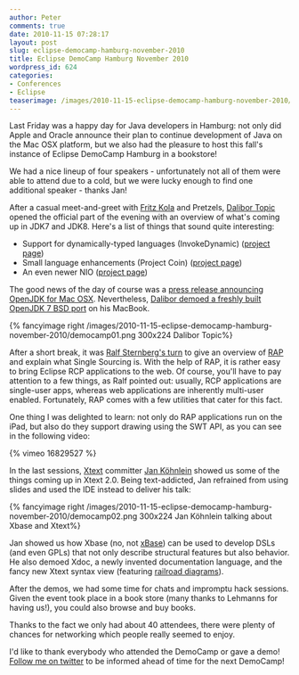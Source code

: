 ```yaml
---
author: Peter
comments: true
date: 2010-11-15 07:28:17
layout: post
slug: eclipse-democamp-hamburg-november-2010
title: Eclipse DemoCamp Hamburg November 2010
wordpress_id: 624
categories:
- Conferences
- Eclipse
teaserimage: /images/2010-11-15-eclipse-democamp-hamburg-november-2010/buchhandlung-hamburg2-2_1_150x150.png
---
```


Last Friday was a happy day for Java developers in Hamburg: not only did Apple and Oracle announce their plan to continue development of Java on the Mac OSX platform, but we also had the pleasure to host this fall's instance of Eclipse DemoCamp Hamburg in a bookstore!
<!-- more -->

We had a nice lineup of four speakers - unfortunately not all of them were able to attend due to a cold, but we were lucky enough to find one additional speaker - thanks Jan!

After a casual meet-and-greet with [Fritz Kola](http://www.fritz-kola.de/) and Pretzels, [Dalibor Topic](http://twitter.com/#!/robilad) opened the official part of the evening with an overview of what's coming up in JDK7 and JDK8. Here's a list of things that sound quite interesting:
	
  * Support for dynamically-typed languages (InvokeDynamic) ([project page](http://openjdk.java.net/projects/mlvm))
  * Small language enhancements (Project Coin) ([project page](http://openjdk.java.net/projects/coin/))
  * An even newer NIO ([project page](http://openjdk.java.net/projects/nio/))

The good news of the day of course was a [press release announcing OpenJDK for Mac OSX](http://blogs.oracle.com/henrik/2010/11/oracle_and_apple_announce_openjdk_project_for_osx.html). Nevertheless, [Dalibor demoed a freshly built OpenJDK 7 BSD port](http://twitter.com/#!/robilad/status/3129373515321344) on his MacBook.

{% fancyimage right /images/2010-11-15-eclipse-democamp-hamburg-november-2010/democamp01.png 300x224 Dalibor Topic%}

After a short break, it was [Ralf Sternberg's turn](http://eclipsesource.com/blogs/author/rsternberg/) to give an overview of [RAP](http://www.eclipse.org/rap/) and explain what Single Sourcing is. With the help of RAP, it is rather easy to bring Eclipse RCP applications to the web. Of course, you'll have to pay attention to a few things, as Ralf pointed out: usually, RCP applications are single-user apps, whereas web applications are inherently multi-user enabled. Fortunately, RAP comes with a few utilities that cater for this fact.

One thing I was delighted to learn: not only do RAP applications run on the iPad, but also do they support drawing using the SWT API, as you can see in the following video:

{% vimeo 16829527 %}

In the last sessions, [Xtext](http://www.eclipse.org/Xtext/) committer [Jan Köhnlein](http://koehnlein.blogspot.com/) showed us some of the things coming up in Xtext 2.0. Being text-addicted, Jan refrained from using slides and used the IDE instead to deliver his talk:

{% fancyimage right /images/2010-11-15-eclipse-democamp-hamburg-november-2010/democamp02.png 300x224 Jan Köhnlein talking about Xbase and Xtext%}

Jan showed us how Xbase (no, not [xBase](http://en.wikipedia.org/wiki/Xbase)) can be used to develop DSLs (and even GPLs) that not only describe structural features but also behavior. He also demoed Xdoc, a newly invented documentation language, and the fancy new Xtext syntax view (featuring [railroad diagrams](http://en.wikipedia.org/wiki/Syntax_diagram)).

After the demos, we had some time for chats and impromptu hack sessions. Given the event took place in a book store (many thanks to Lehmanns for having us!), you could also browse and buy books.

Thanks to the fact we only had about 40 attendees, there were plenty of chances for networking which people really seemed to enjoy.

I'd like to thank everybody who attended the DemoCamp or gave a demo! [Follow me on twitter](http://twitter.com/#!/peterfriese) to be informed ahead of time for the next DemoCamp!
